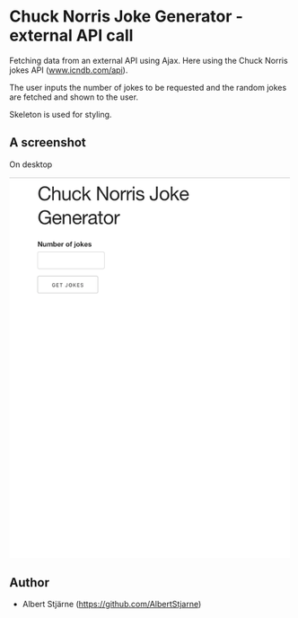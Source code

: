 # Chuck Norris Joke Generator - external API call

Fetching data from an external API using Ajax. Here using the Chuck Norris jokes API (www.icndb.com/api).

The user inputs the number of jokes to be requested and the random jokes are fetched and shown to the user.

Skeleton is used for styling.


## A screenshot

On desktop

<img src="desktop.gif" width=500>



## Author
* Albert Stjärne (https://github.com/AlbertStjarne)
